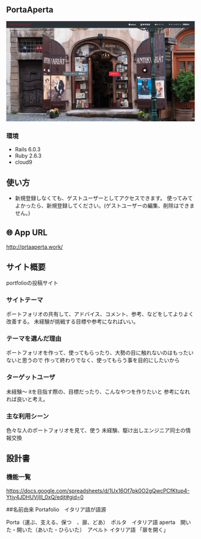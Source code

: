 
## PortaAperta
![サンプル](readme.png)

### 環境
- Rails 6.0.3
- Ruby 2.6.3
- cloud9

## 使い方

- 新規登録しなくても、ゲストユーザーとしてアクセスできます。
使ってみてよかったら、新規登録してください。(ゲストユーザーの編集、削除はできません。)
## 🌐 App URL
http://prtaaperta.work/


## サイト概要
portfolioの投稿サイト

### サイトテーマ
ポートフォリオの共有して、アドバイス、コメント、参考、などをしてよりよく改善する。
未経験が挑戦する目標や参考になればいい。

### テーマを選んだ理由
ポートフォリオを作って、使ってもらったり、大勢の目に触れないのはもったいないと思うので
作って終わりでなく、使ってもらう事を目的にしたいから
### ターゲットユーザ
未経験〜
itを目指す際の、目標だったり、こんなやつを作りたいと
参考になれれば良いと考え。

### 主な利用シーン
色々な人のポートフォリオを見て、使う
未経験、駆け出しエンジニア同士の情報交換
## 設計書

### 機能一覧
https://docs.google.com/spreadsheets/d/1Ux16Of7pk0O2gQwcPCfKtup4-Ytjy4JDHUVjIll_0xQ/edit#gid=0


##名前由来
Portafolio　イタリア語が語源

Porta（運ぶ、支える、保つ　、扉、どあ）　ポルタ　イタリア語
aperta　開いた・開いた（あいた・ひらいた）　アペルト イタリア語
「扉を開く」
